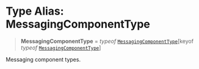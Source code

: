 # Type Alias: MessagingComponentType

> **MessagingComponentType** = *typeof* [`MessagingComponentType`](../variables/MessagingComponentType.md)\[keyof *typeof* [`MessagingComponentType`](../variables/MessagingComponentType.md)\]

Messaging component types.
